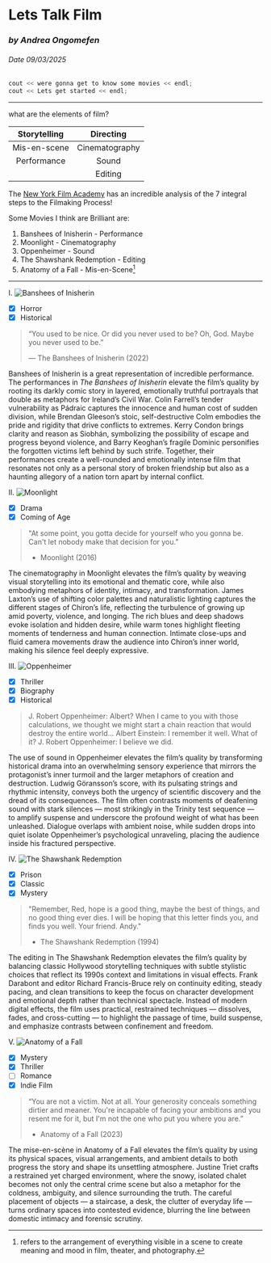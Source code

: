 # **Lets Talk Film** 
### *by Andrea Ongomefen*
###### *Date 09/03/2025*

```C++
cout << were gonna get to know some movies << endl;
cout << Lets get started << endl;
```
---

what are the elements of film?

|Storytelling|Directing|
|:----------:|:-------:|
|Mis-en-scene|Cinematography|
|Performance| Sound |
|            | Editing |

The [New York Film Academy][NFYA-link] has an incredible analysis of the 7 integral steps to the Filmaking Process!

[NFYA-link]:https://www.nyfa.edu/student-resources/the-beginners-guide-to-the-filmmaking-process/

Some Movies I think are Brilliant are:
1. Banshees of Inisherin - Performance
2. Moonlight - Cinematography 
3. Oppenheimer - Sound
4. The Shawshank Redemption - Editing
5. Anatomy of a Fall - Mis-en-Scene[^1]
   
[^1]: refers to the arrangement of everything visible in a scene to create meaning and mood in film, theater, and photography.
---
I.
![Banshees of Inisherin](https://d235gwso45fsgz.cloudfront.net/as-assets/variants/c9vylxuqyr8e8imu65tknvszad5p/b82daad551ee65f42ecbb0ee0eb31773daabeaf64066c44ec54039ccfb542a81)

- [x] Horror
- [x] Historical

>“You used to be nice. Or did you never used to be? Oh, God. Maybe you never used to be.”
>
> — The Banshees of Inisherin (2022)

Banshees of Inisherin is a great representation of incredible performance. The performances in *The Banshees of Inisherin* elevate the film’s quality by rooting its darkly comic story in layered, emotionally truthful portrayals that double as metaphors for Ireland’s Civil War. Colin Farrell’s tender vulnerability as Pádraic captures the innocence and human cost of sudden division, while Brendan Gleeson’s stoic, self-destructive Colm embodies the pride and rigidity that drive conflicts to extremes. Kerry Condon brings clarity and reason as Siobhán, symbolizing the possibility of escape and progress beyond violence, and Barry Keoghan’s fragile Dominic personifies the forgotten victims left behind by such strife. Together, their performances create a well-rounded and emotionally intense film that resonates not only as a personal story of broken friendship but also as a haunting allegory of a nation torn apart by internal conflict.

II.
![Moonlight](https://fiu-original.b-cdn.net/fontsinuse.com/use-images/49/49194/49194.jpeg)

- [x] Drama 
- [x] Coming of Age
      
> "At some point, you gotta decide for yourself who you gonna be. Can't let nobody make that decision for you."
>
> - Moonlight (2016)

The cinematography in Moonlight elevates the film’s quality by weaving visual storytelling into its emotional and thematic core, while also embodying metaphors of identity, intimacy, and transformation. James Laxton’s use of shifting color palettes and naturalistic lighting captures the different stages of Chiron’s life, reflecting the turbulence of growing up amid poverty, violence, and longing. The rich blues and deep shadows evoke isolation and hidden desire, while warm tones highlight fleeting moments of tenderness and human connection. Intimate close-ups and fluid camera movements draw the audience into Chiron’s inner world, making his silence feel deeply expressive.


III.
![Oppenheimer](https://m.media-amazon.com/images/S/aplus-media-library-service-media/fb00d909-d7b2-458b-8fa7-3ab8a843fec9.__CR0,0,970,300_PT0_SX970_V1___.jpg)

- [x] Thriller
- [x] Biography
- [x] Historical

> J. Robert Oppenheimer: Albert? When I came to you with those calculations, we thought we might start a chain reaction that would destroy the entire world...
> Albert Einstein: I remember it well. What of it?
> J. Robert Oppenheimer: I believe we did.

The use of sound in Oppenheimer elevates the film’s quality by transforming historical drama into an overwhelming sensory experience that mirrors the protagonist’s inner turmoil and the larger metaphors of creation and destruction. Ludwig Göransson’s score, with its pulsating strings and rhythmic intensity, conveys both the urgency of scientific discovery and the dread of its consequences. The film often contrasts moments of deafening sound with stark silences — most strikingly in the Trinity test sequence — to amplify suspense and underscore the profound weight of what has been unleashed. Dialogue overlaps with ambient noise, while sudden drops into quiet isolate Oppenheimer’s psychological unraveling, placing the audience inside his fractured perspective.

IV.
![The Shawshank Redemption](https://lecinemaparadiso.co.uk/uploads/THE%20SHAWSHANK%20REDEMPTION%20image.jpg)

- [x] Prison
- [x] Classic
- [x] Mystery

>"Remember, Red, hope is a good thing, maybe the best of things, and no good thing ever dies. I will be hoping that this letter finds you, and finds you well. Your friend. Andy."
>
> - The Shawshank Redemption (1994)

The editing in The Shawshank Redemption elevates the film’s quality by balancing classic Hollywood storytelling techniques with subtle stylistic choices that reflect its 1990s context and limitations in visual effects. Frank Darabont and editor Richard Francis-Bruce rely on continuity editing, steady pacing, and clean transitions to keep the focus on character development and emotional depth rather than technical spectacle. Instead of modern digital effects, the film uses practical, restrained techniques — dissolves, fades, and cross-cutting — to highlight the passage of time, build suspense, and emphasize contrasts between confinement and freedom.


V.
![Anatomy of a Fall](https://images.squarespace-cdn.com/content/v1/64d36751791400528caeedce/ee2be950-6239-4bf5-87d2-f1848ed57dd1/BP_ANATOMYOFAFALL_BPWEBSITEBANNER_1100x350+%281%29.jpg)

- [x] Mystery
- [x] Thriller
- [ ] Romance
- [x] Indie Film

> “You are not a victim. Not at all. Your generosity conceals something dirtier and meaner. You're incapable of facing your ambitions and you resent me for it, but I'm not the one who put you where you are.”
>
> - Anatomy of a Fall (2023)

The mise-en-scène in Anatomy of a Fall elevates the film’s quality by using its physical spaces, visual arrangements, and ambient details to both progress the story and shape its unsettling atmosphere. Justine Triet crafts a restrained yet charged environment, where the snowy, isolated chalet becomes not only the central crime scene but also a metaphor for the coldness, ambiguity, and silence surrounding the truth. The careful placement of objects — a staircase, a desk, the clutter of everyday life — turns ordinary spaces into contested evidence, blurring the line between domestic intimacy and forensic scrutiny.

